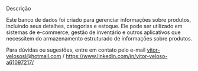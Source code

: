 Descrição

Este banco de dados foi criado para gerenciar informações sobre produtos, incluindo seus detalhes, categorias e estoque. Ele pode ser utilizado em sistemas de e-commerce, gestão de inventário e outros aplicativos que necessitem do armazenamento estruturado de informações sobre produtos.

Para dúvidas ou sugestões, entre em contato pelo e-mail vitor-velososl@hotmail.com / https://www.linkedin.com/in/vitor-veloso-a61097217/

